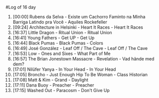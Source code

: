 #Log of 16 day

1. [00:00] Rubens da Selva - Existe um Cachorro Faminto na Minha Barriga Latindo pra Você - Aquiles Rockefeller
1. [09:24] Architecture in Helsinki - Heart It Races - Heart It Races
1. [16:37] Little Dragon - Ritual Union - Ritual Union
1. [16:41] Young Fathers - Get UP - Get Up
1. [16:44] Black Pumas - Black Pumas - Colors
1. [16:49] José González - Leaf Off / The Cave - Leaf Off / The Cave
1. [16:53] Low - Ones and Sixes - What Part of Me
1. [16:57] The Brian Jonestown Massacre - Revelation - Vad hände med dem?
1. [17:01] Nilüfer Yanya - In Your Head - In Your Head
1. [17:05] Broncho - Just Enough Hip To Be Woman - Class Historian
1. [17:08] Matt & Kim - Grand - Daylight
1. [17:11] Dana Buoy - Preacher - Preacher
1. [17:15] Washed Out - Paracosm - Don't Give Up
